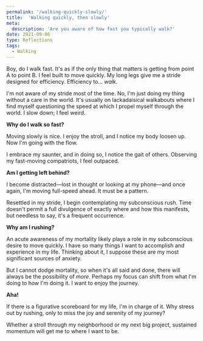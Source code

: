 ```yaml
---
permalink: '/walking-quickly-slowly/'
title:  'Walking quickly, then slowly'
meta: 
  description: 'Are you aware of how fast you typically walk?'
date: 2021-09-06
type: Reflections
tags:
  - Walking
---
```


Boy, do I walk fast. It's as if the only thing that matters is getting from point A to point B. I feel built to move quickly. My long legs give me a stride designed for efficiency. Efficiency to... _walk_.  

I'm not aware of my stride most of the time. No, I'm just doing my thing without a care in the world. It's usually on lackadaisical walkabouts where I find myself questioning the speed at which I propel myself through the world. I slow down; I feel weird.  

**Why do I walk so fast?**  

Moving slowly is nice. I enjoy the stroll, and I notice my body loosen up. Now I'm going with the flow.  

I embrace my saunter, and in doing so, I notice the gait of others. Observing my fast-moving compatriots, I feel outpaced.  

**Am I getting left behind?**  

I become distracted—lost in thought or looking at my phone—and once again, I'm moving full-speed ahead. It must be a pattern.  

Resettled in my stride, I begin contemplating my subconscious rush. Time doesn't permit a full divulgence of exactly where and how this manifests, but needless to say, it's a frequent occurrence.  

**Why am I rushing?**  

An acute awareness of my mortality likely plays a role in my subconscious desire to move quickly. I have so many things I want to accomplish and experience in my life. Thinking about it, I suppose these are my most significant sources of anxiety.  

But I cannot dodge mortality, so when it's all said and done, there will always be the possibility of _more_. Perhaps my focus can shift from what I'm doing to how I'm doing it. I want to enjoy the journey.  

**Aha!**  

If there is a figurative scoreboard for my life, I'm in charge of it. Why stress out by rushing, only to miss the joy and serenity of my journey?  

Whether a stroll through my neighborhood or my next big project, sustained momentum will get me to where I want to be.  